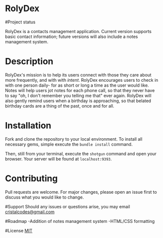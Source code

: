 
# RolyDex

#Project status

RolyDex is a contacts management application. Current version supports basic contact information; future versions will also include a notes management system.

# Description

RolyDex's mission is to help its users connect with those they care about more frequently, and with with _intent_. RolyDex encourages users to check in with one person daily- for as short or long a time as the user would like. Notes will help users jot notes for each phone call, so that they never have to say "oh, I don't remember you telling me that" ever again. RolyDex will also gently remind users when a birthday is approaching, so that belated birthday cards are a thing of the past, once and for all.

# Installation

Fork and clone the repository to your local environment. To install all necessary gems, simple execute the `bundle install` command.

Then, still from your terminal, execute the `shotgun` command and open your browser. Your server will be found at `localhost:9393`.

# Contributing
Pull requests are welcome. For major changes, please open an issue first to discuss what you would like to change.

#Support
Should any issues or questions arise, you may email cristalcodes@gmail.com

#Roadmap
-Addition of notes management system
-HTML/CSS formatting


#License
[MIT](https://choosealicense.com/licenses/mit/)
